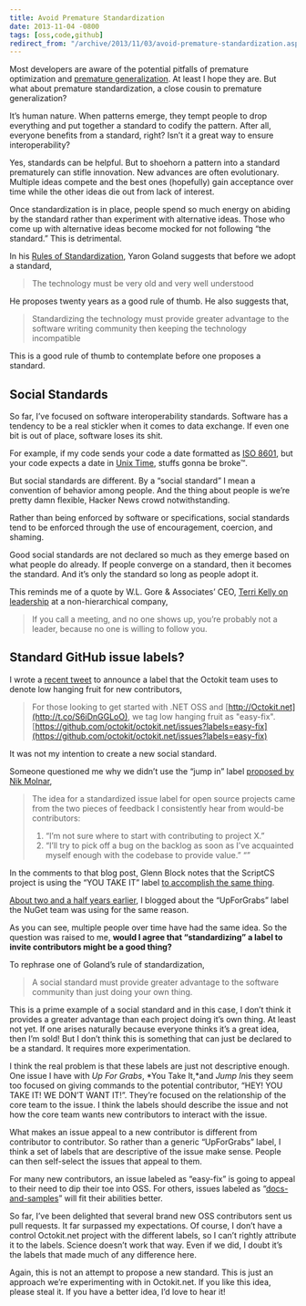 ```yaml
---
title: Avoid Premature Standardization
date: 2013-11-04 -0800
tags: [oss,code,github]
redirect_from: "/archive/2013/11/03/avoid-premature-standardization.aspx/"
---
```


Most developers are aware of the potential pitfalls of premature
optimization and [premature
generalization](https://haacked.com/archive/2005/09/18/avoid_premature_generalization.aspx "Avoid Premature Generalization").
At least I hope they are. But what about premature standardization, a
close cousin to premature generalization?

It’s human nature. When patterns emerge, they tempt people to drop
everything and put together a standard to codify the pattern. After all,
everyone benefits from a standard, right? Isn’t it a great way to ensure
interoperability?

Yes, standards can be helpful. But to shoehorn a pattern into a standard
prematurely can stifle innovation. New advances are often evolutionary.
Multiple ideas compete and the best ones (hopefully) gain acceptance
over time while the other ideas die out from lack of interest.

Once standardization is in place, people spend so much energy on abiding
by the standard rather than experiment with alternative ideas. Those who
come up with alternative ideas become mocked for not following “the
standard.” This is detrimental.

In his [Rules of
Standardization](http://www.goland.org/innovationandstandards/ "Rules of Standardization"),
Yaron Goland suggests that before we adopt a standard,

> The technology must be very old and very well understood

He proposes twenty years as a good rule of thumb. He also suggests that,

> Standardizing the technology must provide greater advantage to the
> software writing community then keeping the technology incompatible

This is a good rule of thumb to contemplate before one proposes a
standard.

Social Standards
----------------

So far, I’ve focused on software interoperability standards. Software
has a tendency to be a real stickler when it comes to data exchange. If
even one bit is out of place, software loses its shit.

For example, if my code sends your code a date formatted as [ISO
8601](http://en.wikipedia.org/wiki/ISO_8601 "ISO 8601 Date Format"), but
your code expects a date in [Unix
Time](http://en.wikipedia.org/wiki/Unix_time "Unix Time"), stuffs gonna
be broke™.

But social standards are different. By a “social standard” I mean a
convention of behavior among people. And the thing about people is we’re
pretty damn flexible, Hacker News crowd notwithstanding.

Rather than being enforced by software or specifications, social
standards tend to be enforced through the use of encouragement,
coercion, and shaming.

Good social standards are not declared so much as they emerge based on
what people do already. If people converge on a standard, then it
becomes the standard. And it’s only the standard so long as people adopt
it.

This reminds me of a quote by W.L. Gore & Associates’ CEO, [Terri Kelly
on
leadership](http://blogs.wsj.com/management/2010/03/18/wl-gore-lessons-from-a-management-revolutionary/ "On Leadership")
at a non-hierarchical company,

> If you call a meeting, and no one shows up, you’re probably not a
> leader, because no one is willing to follow you.

Standard GitHub issue labels?
-----------------------------

I wrote a [recent
tweet](https://twitter.com/haacked/status/395693870098292737 "Tweet") to
announce a label that the Octokit team uses to denote low hanging fruit
for new contributors,

> For those looking to get started with .NET OSS and
> [http://Octokit.net](http://t.co/S6iDnGGLoO), we tag low hanging fruit
> as "easy-fix".
> [https://github.com/octokit/octokit.net/issues?labels=easy-fix](https://github.com/octokit/octokit.net/issues?labels=easy-fix)

It was not my intention to create a new social standard.

Someone questioned me why we didn’t use the “jump in” label [proposed by
Nik Molnar](http://nikcodes.com/2013/05/10/new-contributor-jump-in/),

> The idea for a standardized issue label for open source projects came
> from the two pieces of feedback I consistently hear from would-be
> contributors:
>
> 1.  “I’m not sure where to start with contributing to project X.”
> 2.  “I’ll try to pick off a bug on the backlog as soon as I’ve
>     acquainted myself enough with the codebase to provide value.” “”

In the comments to that blog post, Glenn Block notes that the ScriptCS
project is using the “YOU TAKE IT” label [to accomplish the same
thing](https://github.com/scriptcs/scriptcs/issues/79 "YOU TAKE IT").

[About two and a half years
earlier](https://haacked.com/archive/2010/10/14/nupack-up-for-grabs-items.aspx "Up for grabs"),
I blogged about the “UpForGrabs” label the NuGet team was using for the
same reason.

As you can see, multiple people over time have had the same idea. So the
question was raised to me, **would I agree that “standardizing” a label
to invite contributors might be a good thing?**

To rephrase one of Goland’s rule of standardization,

> A social standard must provide greater advantage to the software
> community than just doing your own thing.

This is a prime example of a social standard and in this case, I don’t
think it provides a greater advantage than each project doing it’s own
thing. At least not yet. If one arises naturally because everyone thinks
it’s a great idea, then I’m sold! But I don’t think this is something
that can just be declared to be a standard. It requires more
experimentation.

I think the real problem is that these labels are just not descriptive
enough. One issue I have with *Up For Grabs*, *You Take It,*and *Jump
In*is they seem too focused on giving commands to the potential
contributor, “HEY! YOU TAKE IT! WE DON’T WANT IT!”. They’re focused on
the relationship of the core team to the issue. I think the labels
should describe the issue and not how the core team wants new
contributors to interact with the issue.

What makes an issue appeal to a new contributor is different from
contributor to contributor. So rather than a generic “UpForGrabs” label,
I think a set of labels that are descriptive of the issue make sense.
People can then self-select the issues that appeal to them.

For many new contributors, an issue labeled as “easy-fix” is going to
appeal to their need to dip their toe into OSS. For others, issues
labeled as
“[docs-and-samples](https://github.com/octokit/octokit.net/issues?labels=docs-and-samples "Docs and Samples for Octokit")”
will fit their abilities better.

So far, I’ve been delighted that several brand new OSS contributors sent
us pull requests. It far surpassed my expectations. Of course, I don’t
have a control Octokit.net project with the different labels, so I can’t
rightly attribute it to the labels. Science doesn’t work that way. Even
if we did, I doubt it’s the labels that made much of any difference
here.

Again, this is not an attempt to propose a new standard. This is just an
approach we’re experimenting with in Octokit.net. If you like this idea,
please steal it. If you have a better idea, I’d love to hear it!

